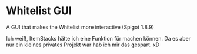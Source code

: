 # Whitelist GUI
A GUI that makes the Whitelist more interactive (Spigot 1.8.9)

Ich weiß, ItemStacks hätte ich eine Funktion für machen können.
Da es aber nur ein kleines privates Projekt war hab ich mir das gespart. xD
